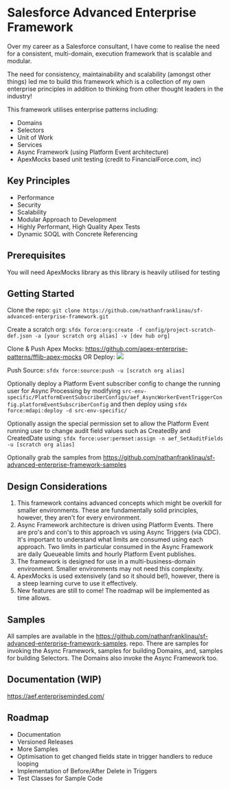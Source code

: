 # Salesforce Advanced Enterprise Framework

Over my career as a Salesforce consultant, I have come to realise the need for a consistent, multi-domain, execution framework that is scalable and modular. 

The need for consistency, maintainability and scalability (amongst other things) led me to build this framework which is a collection of my own enterprise principles in addition to thinking from other thought leaders in the industry! 

This framework utilises enterprise patterns including:
- Domains
- Selectors
- Unit of Work
- Services
- Async Framework (using Platform Event architecture)
- ApexMocks based unit testing (credit to FinancialForce.com, inc)

## Key Principles

- Performance
- Security
- Scalability
- Modular Approach to Development
- Highly Performant, High Quality Apex Tests
- Dynamic SOQL with Concrete Referencing

## Prerequisites

You will need ApexMocks library as this library is heavily utilised for testing

## Getting Started

Clone the repo: `git clone https://github.com/nathanfranklinau/sf-advanced-enterprise-framework.git`

Create a scratch org: `sfdx force:org:create -f config/project-scratch-def.json -a [your scratch org alias] -v [dev hub org]`

Clone & Push Apex Mocks: https://github.com/apex-enterprise-patterns/fflib-apex-mocks 
OR Deploy: [<img src="https://raw.githubusercontent.com/afawcett/githubsfdeploy/master/deploy.png">](https://githubsfdeploy.herokuapp.com?owner=apex-enterprise-patterns&repo=fflib-apex-mocks)

Push Source: `sfdx force:source:push -u [scratch org alias]`

Optionally deploy a Platform Event subscriber config to change the running user for Async Processing by modifying `src-env-specific/PlatformEventSubscriberConfigs/aef_AsyncWorkerEventTriggerConfig.platformEventSubscriberConfig` and then deploy using `sfdx force:mdapi:deploy -d src-env-specific/` 

Optionally assign the special permission set to allow the Platform Event running user to change audit field values such as CreatedBy and CreatedDate using: `sfdx force:user:permset:assign -n aef_SetAuditFields -u [scratch org alias]`

Optionally grab the samples from https://github.com/nathanfranklinau/sf-advanced-enterprise-framework-samples

## Design Considerations

1. This framework contains advanced concepts which might be overkill for smaller environments. These are fundamentally solid principles, however, they aren't for every environment.
2. Async Framework architecture is driven using Platform Events. There are pro's and con's to this approach vs using Async Triggers (via CDC). It's important to understand what limits are consumed using each approach. Two limits in particular consumed in the Async Framework are daily Queueable limits and hourly Platform Event publishes.
3. The framework is designed for use in a multi-business-domain environment. Smaller environments may not need this complexity.
4. ApexMocks is used extensively (and so it should be!), however, there is a steep learning curve to use it effectively.
5. New features are still to come! The roadmap will be implemented as time allows.

## Samples

All samples are available in the https://github.com/nathanfranklinau/sf-advanced-enterprise-framework-samples. repo. There are samples for invoking the Async Framework, samples for building Domains, and, samples for building Selectors. The Domains also invoke the Async Framework too.

## Documentation (WIP)

https://aef.enterpriseminded.com/

## Roadmap

- Documentation
- Versioned Releases
- More Samples
- Optimisation to get changed fields state in trigger handlers to reduce looping
- Implementation of Before/After Delete in Triggers
- Test Classes for Sample Code
